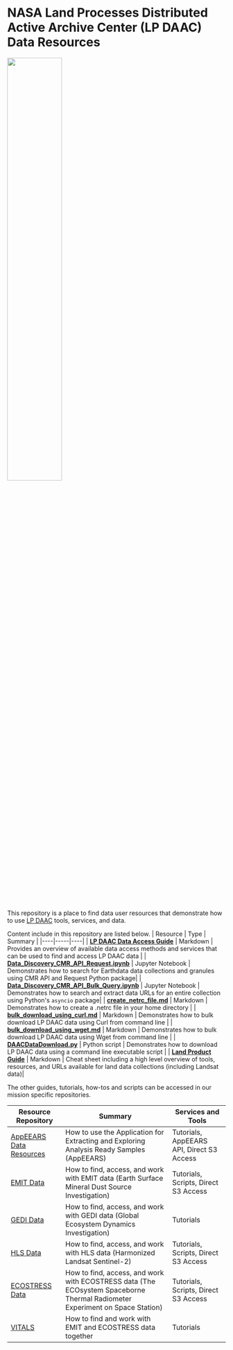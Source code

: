 # NASA Land Processes Distributed Active Archive Center (LP DAAC) Data Resources  

<img src="img/lpdaac-logo-black.png" width="50%" height="50%">  

This repository is a place to find data user resources that demonstrate how to use [LP DAAC](https://lpdaac.usgs.gov/) tools, services, and data.

Content include in this repository are listed below.
| Resource | Type | Summary |
|----|-----|----|
| **[LP DAAC Data Access Guide](/guides/NASA_LPDAAC_Data_Access_Guide.md)** | Markdown | Provides an overview of available data access methods and services that can be used to find and access LP DAAC data |
| **[Data_Discovery_CMR_API_Request.ipynb](/python/tutorials/Data_Discovery_CMR_API_Request.ipynb)** | Jupyter Notebook | Demonstrates how to search for Earthdata data collections and granules using CMR API and Request Python package|
| **[Data_Discovery_CMR_API_Bulk_Query.ipynb](/python/tutorials/Data_Discovery_CMR_API_Bulk_Query.ipynb)** | Jupyter Notebook | Demonstrates how to search and extract data URLs for an entire collection using Python's `asyncio` package|
| **[create_netrc_file.md](/guides/create_netrc_file.md)** | Markdown | Demonstrates how to create a .netrc file in your home directory |
| **[bulk_download_using_curl.md](/guides/bulk_download_using_curl.md)** | Markdown | Demonstrates how to bulk download LP DAAC data using Curl from command line |
| **[bulk_download_using_wget.md](/guides/bulk_download_using_wget.md)** | Markdown | Demonstrates how to bulk download LP DAAC data using Wget from command line |
| **[DAACDataDownload.py](/python/scripts/daac_data_download_python)** | Python script | Demonstrates how to download LP DAAC data using a command line executable script |
| **[Land Product Guide](/guides/lp_product_guide.md)** | Markdown | Cheat sheet including a high level overview of tools, resources, and URLs available for land data collections (including Landsat data)|

The other guides, tutorials, how-tos and scripts can be accessed in our mission specific repositories. 

| Resource Repository | Summary | Services and Tools |
|----|-----|----|
|[AppEEARS Data Resources](https://github.com/nasa/AppEEARS-Data-Resources) |How to use the Application for Extracting and Exploring Analysis Ready Samples (AppEEARS) |Tutorials, AppEEARS API, Direct S3 Access |
|[EMIT Data](https://github.com/nasa/EMIT-Data-Resources) |How to find, access, and work with EMIT data (Earth Surface Mineral Dust Source Investigation)|Tutorials, Scripts, Direct S3 Access |
|[GEDI Data](https://github.com/nasa/GEDI-Data-Resources) |How to find, access, and work with GEDI data (Global Ecosystem Dynamics Investigation)|Tutorials |
|[HLS Data](https://github.com/nasa/HLS-Data-Resources)|How to find, access, and work with HLS data (Harmonized Landsat Sentinel-2)|Tutorials, Scripts, Direct S3 Access|
|[ECOSTRESS Data](https://github.com/nasa/ECOSTRESS-Data-Resources)|How to find, access, and work with ECOSTRESS data (The ECOsystem Spaceborne Thermal Radiometer Experiment on Space Station)|Tutorials, Scripts, Direct S3 Access|
|[VITALS](https://github.com/nasa/VITALS)|How to find and work with EMIT and ECOSTRESS data together |Tutorials|
